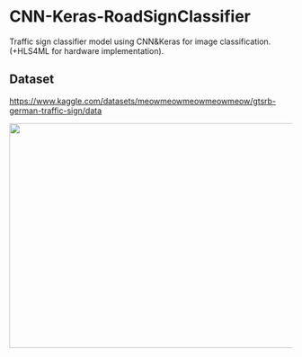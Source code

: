 # CNN-Keras-RoadSignClassifier
Traffic sign classifier model using CNN&amp;Keras for image classification. (+HLS4ML for hardware implementation). 

## Dataset

https://www.kaggle.com/datasets/meowmeowmeowmeowmeow/gtsrb-german-traffic-sign/data

<div align="center">
<img src="https://github.com/Marouarad/CNN-Keras-RoadSignClassifier/assets/114839150/affadfde-10a6-4a8c-b9e2-7befa7810d56" width="600" height="400">
</div>



